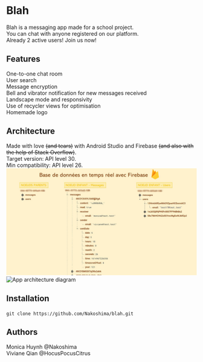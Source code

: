 # Blah

Blah is a messaging app made for a school project.\
You can chat with anyone registered on our platform.\
Already 2 active users! Join us now!

## Features
One-to-one chat room\
User search\
Message encryption\
Bell and vibrator notification for new messages received\
Landscape mode and responsivity\
Use of recycler views for optimisation\
Homemade logo

## Architecture
Made with love ~~(and tears)~~ with Android Studio and Firebase ~~(and also with the help of Stack Overflow)~~.  
Target version: API level 30.\
Min compatibility: API level 26.  
![Database architecture diagram](https://github.com/Nakoshima/blah/blob/main/database_architecture.jpg?raw=true)  
![App architecture diagram](https://github.com/Nakoshima/blah/blob/main/app_architecture.jpg?raw=true)  

## Installation
`git clone https://github.com/Nakoshima/blah.git`

## Authors
Monica Huynh @Nakoshima  
Viviane Qian @HocusPocusCitrus
